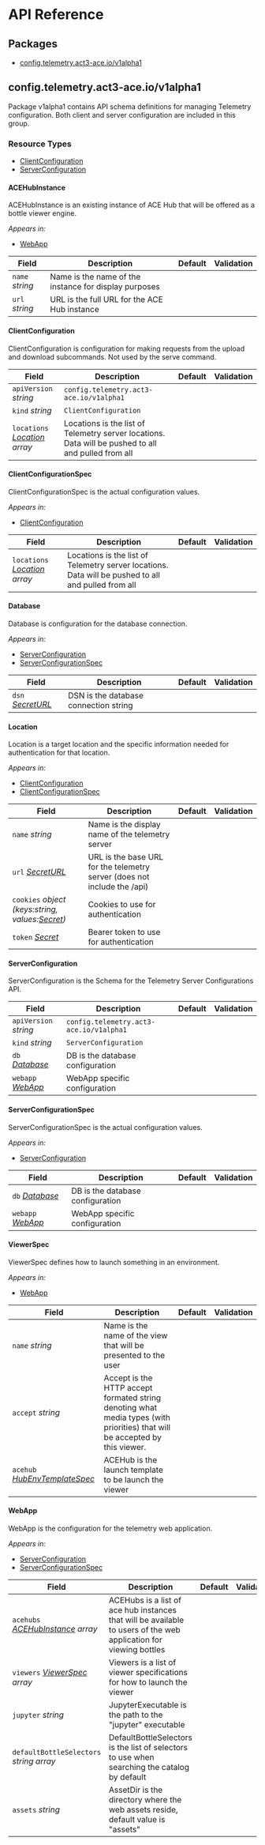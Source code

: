 # API Reference

## Packages
- [config.telemetry.act3-ace.io/v1alpha1](#configtelemetryact3-aceiov1alpha1)


## config.telemetry.act3-ace.io/v1alpha1

Package v1alpha1 contains API schema definitions for managing Telemetry configuration.  Both client and server configuration are included in this group.

### Resource Types
- [ClientConfiguration](#clientconfiguration)
- [ServerConfiguration](#serverconfiguration)



#### ACEHubInstance



ACEHubInstance is an existing instance of ACE Hub that will be offered as a bottle viewer engine.



_Appears in:_
- [WebApp](#webapp)

| Field | Description | Default | Validation |
| --- | --- | --- | --- |
| `name` _string_ | Name is the name of the instance for display purposes |  |  |
| `url` _string_ | URL is the full URL for the ACE Hub instance |  |  |




#### ClientConfiguration



ClientConfiguration is configuration for making requests from the upload and download subcommands.  Not used by the serve command.





| Field | Description | Default | Validation |
| --- | --- | --- | --- |
| `apiVersion` _string_ | `config.telemetry.act3-ace.io/v1alpha1` | | |
| `kind` _string_ | `ClientConfiguration` | | |
| `locations` _[Location](#location) array_ | Locations is the list of Telemetry server locations.  Data will be pushed to all and pulled from all |  |  |


#### ClientConfigurationSpec



ClientConfigurationSpec is the actual configuration values.



_Appears in:_
- [ClientConfiguration](#clientconfiguration)

| Field | Description | Default | Validation |
| --- | --- | --- | --- |
| `locations` _[Location](#location) array_ | Locations is the list of Telemetry server locations.  Data will be pushed to all and pulled from all |  |  |


#### Database



Database is configuration for the database connection.



_Appears in:_
- [ServerConfiguration](#serverconfiguration)
- [ServerConfigurationSpec](#serverconfigurationspec)

| Field | Description | Default | Validation |
| --- | --- | --- | --- |
| `dsn` _[SecretURL](#secreturl)_ | DSN is the database connection string |  |  |


#### Location



Location is a target location and the specific information needed for authentication for that location.



_Appears in:_
- [ClientConfiguration](#clientconfiguration)
- [ClientConfigurationSpec](#clientconfigurationspec)

| Field | Description | Default | Validation |
| --- | --- | --- | --- |
| `name` _string_ | Name is the display name of the telemetry server |  |  |
| `url` _[SecretURL](#secreturl)_ | URL is the base URL for the telemetry server (does not include the /api) |  |  |
| `cookies` _object (keys:string, values:[Secret](#secret))_ | Cookies to use for authentication |  |  |
| `token` _[Secret](#secret)_ | Bearer token to use for authentication |  |  |


#### ServerConfiguration



ServerConfiguration is the Schema for the Telemetry Server Configurations API.





| Field | Description | Default | Validation |
| --- | --- | --- | --- |
| `apiVersion` _string_ | `config.telemetry.act3-ace.io/v1alpha1` | | |
| `kind` _string_ | `ServerConfiguration` | | |
| `db` _[Database](#database)_ | DB is the database configuration |  |  |
| `webapp` _[WebApp](#webapp)_ | WebApp specific configuration |  |  |


#### ServerConfigurationSpec



ServerConfigurationSpec is the actual configuration values.



_Appears in:_
- [ServerConfiguration](#serverconfiguration)

| Field | Description | Default | Validation |
| --- | --- | --- | --- |
| `db` _[Database](#database)_ | DB is the database configuration |  |  |
| `webapp` _[WebApp](#webapp)_ | WebApp specific configuration |  |  |


#### ViewerSpec



ViewerSpec defines how to launch something in an environment.



_Appears in:_
- [WebApp](#webapp)

| Field | Description | Default | Validation |
| --- | --- | --- | --- |
| `name` _string_ | Name is the name of the view that will be presented to the user |  |  |
| `accept` _string_ | Accept is the HTTP accept formated string denoting what media types (with priorities) that will be accepted by this viewer. |  |  |
| `acehub` _[HubEnvTemplateSpec](#hubenvtemplatespec)_ | ACEHub is the launch template to be launch the viewer |  |  |


#### WebApp



WebApp is the configuration for the telemetry web application.



_Appears in:_
- [ServerConfiguration](#serverconfiguration)
- [ServerConfigurationSpec](#serverconfigurationspec)

| Field | Description | Default | Validation |
| --- | --- | --- | --- |
| `acehubs` _[ACEHubInstance](#acehubinstance) array_ | ACEHubs is a list of ace hub instances that will be available to users of the web application for viewing bottles |  |  |
| `viewers` _[ViewerSpec](#viewerspec) array_ | Viewers is a list of viewer specifications for how to launch the viewer |  |  |
| `jupyter` _string_ | JupyterExecutable is the path to the "jupyter" executable |  |  |
| `defaultBottleSelectors` _string array_ | DefaultBottleSelectors is the list of selectors to use when searching the catalog by default |  |  |
| `assets` _string_ | AssetDir is the directory where the web assets reside, default value is "assets" |  |  |


